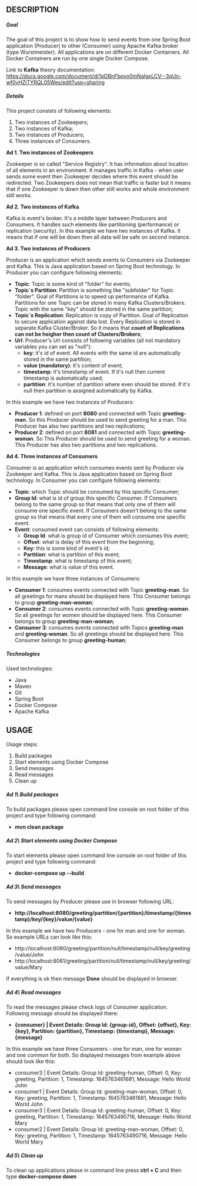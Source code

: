 DESCRIPTION
-----------

##### Goal
The goal of this project is to show how to send events from one Spring Boot application (Producer) to other (Consumer) using Apache Kafka broker (type Wurstmeister). All applications are on different Docker Containers. All Docker Containers are run by one single Docker Compose.

Link to **Kafka** theory documentation: https://docs.google.com/document/d/1pDBnFbpvo0mNaIgxLCV--3qUn-wf0vHZiTYRQL05Wes/edit?usp=sharing

##### Details
This project consists of following elements:
1. Two instances of Zookeepers;
2. Two instances of Kafka;
3. Two instances of Producers;
4. Three instances of Consumers.

**Ad 1. Two instances of Zookeepers**

Zookeeper is so called "Service Registry". It has information about location of all elements in an environment. It manages traffic in Kafka - when user sends some event then Zookeeper decides where this event should be redirected. Two Zookeepers does not mean that traffic is faster but it means that if one Zookeeper is down then other still works and whole environment still works.

**Ad 2. Two instances of Kafka**

Kafka is event's broker. It's a middle layer between Producers and Consumers. It handles such elements like partitioning (performance) or replication (security). In this example we have two instances of Kafka. It means that if one will be down then all data will be safe on second instance.

**Ad 3. Two instances of Producers**

Producer is an application which sends events to Consumers via Zookeeper and Kafka. This is Java application based on Spring Boot technology. In Producer you can configure following elements:
* **Topic**: Topic is some kind of "folder" for events; 
* **Topic`s Partition**: Partition is something like "subfolder" for Topic "folder". Goal of Partitions is to speed up performance of Kafka. Partitions for one Topic can be stored in many Kafka Clusters/Brokers. Topic with the same "key" should be stored in the same partition; 
* **Topic`s Replication**: Replication is copy of Partition. Goal of Replication to secure application against data lost. Every Replication is stored in separate Kafka Cluster/Broker. So it means that **count of Replications can not be heigher then count of Clusters/Brokers**;
* **Url**: Producer's Url consists of following variables (all not mandatory variables you can set as "null"):
     * **key**: it's id of event. All events with the same id are automatically stored in the same partition;
    * **value (mandatory)**: it's content of event;    
    * **timestamp**: it's timestamp of event. If it's null then current timestamp is automatically used; 
    * **partition**: it's number of partition where even should be stored. If it's null then partition is assigned automatically by Kafka.
    
In this example we have two instances of Producers:
* **Producer 1**: defined on port **8080** and connected with Topic **greeting-man**. So this Producer should be used to send greeting for a man. This Producer has also two partitions and two replications;
* **Producer 2**: defined on port **8081** and connected with Topic **greeting-woman**. So This Producer should be used to send greeting for a woman. This Producer has also two partitions and two replications.

**Ad 4. Three instances of Consumers**

Consumer is an application which consumes events sent by Producer via Zookeeper and Kafka. This is Java application based on Spring Boot technology. In Consumer you can configure following elements:
* **Topic**: which Topic should be consumed by this specific Consumer;
* **Group Id**: what is id of group this specific Consumer. If Consumers belong to the same group so that means that only one of them will consume one specific event. If Consumers doesn't belong to the same group so that means that every one of them will consume one specific event.
* **Event**: consumed event can consists of following elements:
    * **Group Id**: what is group id of Consumer which consumes this event;
    * **Offset**: what is delay of this event from the beginning;
    * **Key**: this is some kind of event's id;
    * **Partition**: what is partition of this event;
    * **Timestamp**: what is timestamp of this event;
    * **Message**: what is value of this event.

In this example we have three instances of Consumers:
* **Consumer 1**: consumes events connected with Topic **greeting-man**. So all greetings for mans should be displayed here. This Consumer belongs to group **greeting-man-woman**;
* **Consumer 2**: consumes events connected with Topic **greeting-woman**. So all greetings for women should be displayed here. This Consumer belongs to group **greeting-man-woman**;
* **Consumer 3**: consumes events connected with Topics **greeting-man** and **greeting-woman**. So all greetings should be displayed here. This Consumer belongs to group **greeting-human**;

##### Technologies
Used technologies:
* Java
* Maven
* Git
* Spring Boot
* Docker Compose
* Apache Kafka


USAGE
-----

Usage steps:
1. Build packages
2. Start elements using Docker Compose
3. Send messages
4. Read messages
5. Clean up

##### Ad 1\ Build packages
To build packages please open command line console on root folder of this project and type following command:
- **mvn clean package**

##### Ad 2\ Start elements using Docker Compose

To start elements please open command line console on root folder of this project and type following command:
- **docker-compose up --build**

##### Ad 3\ Send messages
To send messages by Producer please use in browser following URL:
- **http://localhost:8080/greeting/partition/{partition}/timestamp/{timestamp}/key/{key}/value/{value}** 

In this example we have two Producers - one for man and one for woman. So example URLs can look like this: 
- http://localhost:8080/greeting/partition/null/timestamp/null/key/greeting/value/John
- http://localhost:8081/greeting/partition/null/timestamp/null/key/greeting/value/Mary

If everything is ok then message **Done** should be displayed in browser.

##### Ad 4\ Read messages
To read the messages please check logs of Consumer application. Following message should be displayed there: 
- **{consumer}   | Event Details: Group Id: {group-id}, Offset: {offset}, Key: {key}, Partition: {partition}, Timestamp: {timestamp}, Message: {message}**

In this example we have three Consumers - one for man, one for woman and one common for both. So displayed messages from example above should look like this:
- consumer3   | Event Details: Group Id: greeting-human, Offset: 0, Key: greeting, Partition: 1, Timestamp: 1645763461681, Message: Hello World John
- consumer1   | Event Details: Group Id: greeting-man-woman, Offset: 0, Key: greeting, Partition: 1, Timestamp: 1645763461681, Message: Hello World John
- consumer3   | Event Details: Group Id: greeting-human, Offset: 0, Key: greeting, Partition: 1, Timestamp: 1645763490716, Message: Hello World Mary
- consumer2   | Event Details: Group Id: greeting-man-woman, Offset: 0, Key: greeting, Partition: 1, Timestamp: 1645763490716, Message: Hello World Mary

##### Ad 5\ Clean up
To clean up applications please in command line press **ctrl + C** and then type **docker-compose down**